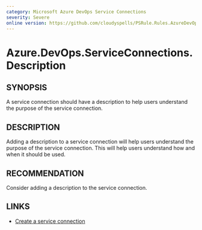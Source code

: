 ```yaml
---
category: Microsoft Azure DevOps Service Connections
severity: Severe
online version: https://github.com/cloudyspells/PSRule.Rules.AzureDevOps/blob/main/src/PSRule.Rules.AzureDevOps/en/Azure.DevOps.ServiceConnections.Description.md
---
```


# Azure.DevOps.ServiceConnections.Description

## SYNOPSIS

A service connection should have a description to help users understand the
purpose of the service connection.

## DESCRIPTION

Adding a description to a service connection will help users understand the
purpose of the service connection. This will help users understand how and when
it should be used.

## RECOMMENDATION

Consider adding a description to the service connection.

## LINKS

- [Create a service connection](https://docs.microsoft.com/en-us/azure/devops/pipelines/library/connect-to-azure?view=azure-devops&tabs=yaml)
